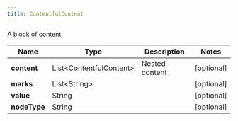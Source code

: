 ```yaml
---
title: ContentfulContent
---
```




A block of content

| Name | Type | Description | Notes |
|------------ | ------------- | ------------- | -------------|
| **content** | List&lt;ContentfulContent&gt; | Nested content | [optional]  |
| **marks** | List&lt;String&gt; |  | [optional]  |
| **value** | String |  | [optional]  |
| **nodeType** | String |  | [optional]  |
